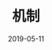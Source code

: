 ---
title: 机制
date: 2019-05-11
sidebarDepth: 0
tags:
- node
categories:
- node.js
isShowComments: true
---